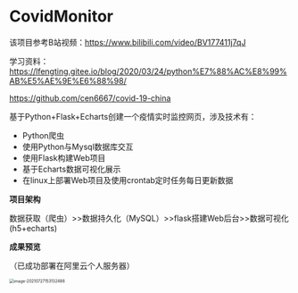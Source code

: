 # CovidMonitor
该项目参考B站视频：https://www.bilibili.com/video/BV177411j7qJ

学习资料：https://lfengting.gitee.io/blog/2020/03/24/python%E7%88%AC%E8%99%AB%E5%AE%9E%E6%88%98/

https://github.com/cen6667/covid-19-china

基于Python+Flask+Echarts创建一个疫情实时监控网页，涉及技术有：

- Python爬虫
- 使用Python与Mysql数据库交互
- 使用Flask构建Web项目
- 基于Echarts数据可视化展示
- 在linux上部署Web项目及使用crontab定时任务每日更新数据

**项目架构**

数据获取（爬虫）>>数据持久化（MySQL）>>flask搭建Web后台>>数据可视化(h5+echarts)

**成果预览**

（已成功部署在阿里云个人服务器）

<img src="/Users/jenny/Library/Application Support/typora-user-images/image-20210727153132488.png" alt="image-20210727153132488" style="zoom:50%;" />

